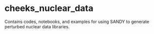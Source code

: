# cheeks_nuclear_data
Contains codes, notebooks, and examples for using SANDY to generate perturbed nuclear data libraries.
